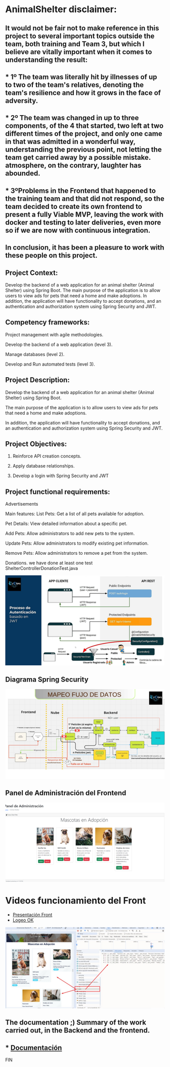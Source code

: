 # AnimalShelter disclaimer:

## It would not be fair not to make reference in this project to several important topics outside the team, both training and Team 3, but which I believe are vitally important when it comes to understanding the result:

## * 1º The team was literally hit by illnesses of up to two of the team's relatives, denoting the team's resilience and how it grows in the face of adversity.
## * 2º The team was changed in up to three components, of the 4 that started, two left at two different times of the project, and only one came in that was admitted in a wonderful way, understanding the previous point, not letting the team get carried away by a possible mistake. atmosphere, on the contrary, laughter has abounded.
## * 3ºProblems in the Frontend that happened to the training team and that did not respond, so the team decided to create its own frontend to present a fully Viable MVP, leaving the work with docker and testing to later deliveries, even more so if we are now with continuous integration.

## In conclusion, it has been a pleasure to work with these people on this project.

## Project Context: 

Develop the backend of a web application for an animal shelter (Animal Shelter) using Spring Boot. 
The main purpose of the application is to allow users to view ads for pets that need a home and make adoptions.
In addition, the application will have functionality to accept donations, and an authentication and authorization system using Spring Security and JWT.


## Competency frameworks:
Project management with agile methodologies.

Develop the backend of a web application (level 3).

Manage databases (level 2).

Develop and Run automated tests (level 3).


## Project Description: 

Develop the backend of a web application for an animal shelter (Animal Shelter) using Spring Boot. 

The main purpose of the application is to allow users to view ads for pets that need a home and make adoptions. 

In addition, the application will have functionality to accept donations, and an authentication and authorization system using Spring Security and JWT.


## Project Objectives:

1. Reinforce API creation concepts.

2. Apply database relationships.

3. Develop a login with Spring Security and JWT

## Project functional requirements:
Advertisements

Main features:
List Pets: Get a list of all pets available for adoption.

Pet Details: View detailed information about a specific pet.

Add Pets: Allow administrators to add new pets to the system.

Update Pets: Allow administrators to modify existing pet information.

Remove Pets: Allow administrators to remove a pet from the system.

Donations.
we have done at least one test ShelterControllerDonationTest.java

![KEY POINTS](https://github.com/IsabelGV1985/AnimalShelter/blob/main/10.jpg)
## Diagrama Spring Security
![KEY POINTS](https://github.com/IsabelGV1985/AnimalShelter/blob/main/11.jpg)


## Panel de Administración del Frontend
![KEY POINTS](https://github.com/IsabelGV1985/AnimalShelter/blob/main/16.jpg)

# Videos funcionamiento del Front
* [Presentación Front](https://drive.google.com/file/d/1tfTs42YWwlz-9r_pDPaz-jXuEBpcH2Ap/view?usp=sharing)
* [Logeo OK](https://drive.google.com/file/d/1lekkTPAOttS1Imej3G-7dBhed-fs1O_O/view?usp=sharing)

![KEY POINTS](https://github.com/IsabelGV1985/AnimalShelter/blob/main/12.jpg)
## The documentation ;) Summary of the work carried out, in the Backend and the frontend.
## * [Documentación](https://www.canva.com/design/DAGPCTrZu7E/k1Q57W3Ly6OPjzhIyYFF_Q/view?utm_content=DAGPCTrZu7E&utm_campaign=designshare&utm_medium=link&utm_source=editor)

FIN
